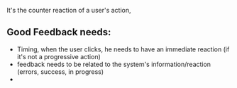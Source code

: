 It's the counter reaction of a user's action,


## Good Feedback needs:
- Timing, when the user clicks, he needs to have an immediate reaction (if it's not a progressive action)
- feedback needs to be related to the system's information/reaction (errors, success, in progress)
- 